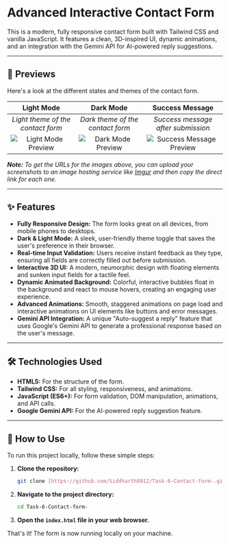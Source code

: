 # Advanced Interactive Contact Form

This is a modern, fully responsive contact form built with Tailwind CSS and vanilla JavaScript. It features a clean, 3D-inspired UI, dynamic animations, and an integration with the Gemini API for AI-powered reply suggestions.

---

## 📸 Previews

Here's a look at the different states and themes of the contact form.

| Light Mode | Dark Mode | Success Message |
| :---: | :---: | :---: |
| *Light theme of the contact form* | *Dark theme of the contact form* | *Success message after submission* |
| ![Light Mode Preview](https://i.imgur.com/your-light-mode-url.png) | ![Dark Mode Preview](https://i.imgur.com/your-dark-mode-url.png) | ![Success Message Preview](https://i.imgur.com/your-success-msg-url.png) |

***Note:*** *To get the URLs for the images above, you can upload your screenshots to an image hosting service like [Imgur](https://imgur.com/upload) and then copy the direct link for each one.*

---

## ✨ Features

* **Fully Responsive Design:** The form looks great on all devices, from mobile phones to desktops.
* **Dark & Light Mode:** A sleek, user-friendly theme toggle that saves the user's preference in their browser.
* **Real-time Input Validation:** Users receive instant feedback as they type, ensuring all fields are correctly filled out before submission.
* **Interactive 3D UI:** A modern, neumorphic design with floating elements and sunken input fields for a tactile feel.
* **Dynamic Animated Background:** Colorful, interactive bubbles float in the background and react to mouse hovers, creating an engaging user experience.
* **Advanced Animations:** Smooth, staggered animations on page load and interactive animations on UI elements like buttons and error messages.
* **Gemini API Integration:** A unique "Auto-suggest a reply" feature that uses Google's Gemini API to generate a professional response based on the user's message.

---

## 🛠️ Technologies Used

* **HTML5:** For the structure of the form.
* **Tailwind CSS:** For all styling, responsiveness, and animations.
* **JavaScript (ES6+):** For form validation, DOM manipulation, animations, and API calls.
* **Google Gemini API:** For the AI-powered reply suggestion feature.

---

## 🚀 How to Use

To run this project locally, follow these simple steps:

1.  **Clone the repository:**
    ```bash
    git clone [https://github.com/Siddharth8912/Task-6-Contact-form-.git](https://github.com/Siddharth8912/Task-6-Contact-form-.git)
    ```

2.  **Navigate to the project directory:**
    ```bash
    cd Task-6-Contact-form-
    ```

3.  **Open the `index.html` file in your web browser.**

That's it! The form is now running locally on your machine.
